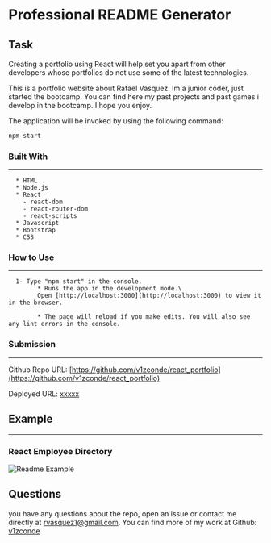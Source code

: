 # Professional README Generator

## Task

Creating a portfolio using React will help set you apart from other developers whose portfolios do not use some of the latest technologies.

This is a portfolio website about Rafael Vasquez. Im a junior coder, just started the bootcamp. 
You can find here my past projects and past games i develop in the bootcamp. I hope you enjoy.

The application will be invoked by using the following command:

```bash
npm start
```

### Built With
----
```
  * HTML
  * Node.js
  * React
    - react-dom
    - react-router-dom
    - react-scripts
  * Javascript
  * Bootstrap
  * CSS
```    

### How to Use
----
```
  1- Type "npm start" in the console.
        * Runs the app in the development mode.\
        Open [http://localhost:3000](http://localhost:3000) to view it in the browser.

        * The page will reload if you make edits. You will also see any lint errors in the console.
```    
### Submission
---

Github Repo URL: 
[https://github.com/v1zconde/react_portfolio](https://github.com/v1zconde/react_portfolio)

Deployed URL: 
[xxxxx](xxxxx)


## Example
---
### React Employee Directory
![Readme Example](./public/index.png)

  ## Questions
you have any questions about the repo, open an issue or contact me directly at rvasquez1@gmail.com. You can find more of my work at 
  Github: [v1zconde](http://github.com/v1zconde)
